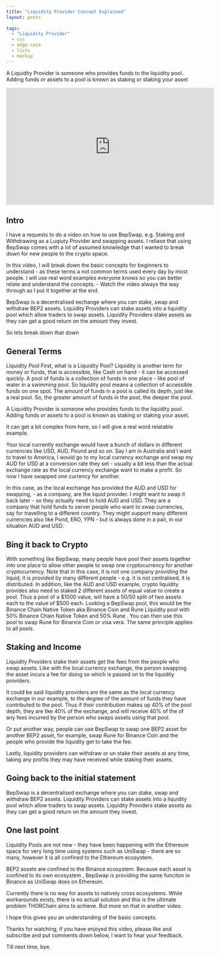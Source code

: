 ```yaml
---
title: "Liquidity Provider Concept Explained"
layout: posts
 
tags:
  - "Liquidity Provider"
  - css
  - edge case
  - lists
  - markup
---
```


A Liquidity Provider is someone who provides funds to the liquidity pool. Adding funds or assets to a pool is known as staking or staking your asset

<iframe width="560" height="315" src="https://www.youtube.com/embed/08Mwe93Tb1o" frameborder="0" allow="accelerometer; autoplay; clipboard-write; encrypted-media; gyroscope; picture-in-picture" allowfullscreen></iframe>


## Intro

I have a requests to do a video on how to use BepSwap, e.g. Staking and Withdrawing as a Luqiuty Provider and swapping assets. I reliase that using BepSwap comes with a lot of assumed knowledge that I wanted to break down for new people to the crypto space. 

In this video, I will break down the basic concepts for beginners to understand - as these terms a not common terms used every day by most people. I will use real word examples everyone knows so you can better relate and understand the concepts. - Watch the video always the way through as I put it together at the end. 

BepSwap is a decentralised exchange where you can stake, swap and withdraw BEP2 assets. 
Liquidity Providers can stake assets into a liquidity pool which allow traders to swap assets.  Liquidity Providers stake assets as they can get a good return on the amount they invest. 

So lets break down that down

## General Terms
Liquidity Pool
First, what is a Liquidity Pool?
Liquidity is another term for money or funds, that is accessible, like Cash on hand - it can be accessed quickly. 
A pool of funds is a collection of funds in one place - like pool of water in a swimming pool. 
So liquidity pool means a collection of accessible funds on one spot. The amount of funds in a pool is called its depth, just like a real pool. So, the greater amount of funds in the pool, the deeper the pool. 

A Liquidity Provider is someone who provides funds to the liquidity pool. Adding funds or assets to a pool is known as staking or staking your asset.  

It can get a bit complex from here, so I will give a real word relatable example. 

Your local currently exchange would have a bunch of dollars in different currencies like USD, AUD, Pound and so on. Say I am in Australia and I want to travel to America, I would go to my local currency exchange and swap my AUD for USD at a conversion rate they set - usually a bit less than the actual exchange rate as the local currency exchange want to make a profit. So now I have swapped one currency for another. 

In this case, as the local exchange has provided the AUD and USD for swapping, - as a company, are the liquid provider. I might want to swap it back later - so they actually need to hold AUD and USD. They are a company that hold funds to server people who want to swap currencies, say for travelling to a different country. They might support many different currencies also like Pond, ERO, YPN - but is always done in a pair, in our situation AUD and USD. 

## Bing it back to Crypto
With something like BepSwap, many people have pool their assets together into one place to allow other people to swap one cryptocurrency for another cryptocurrency. Note that in this case, it is not one company providing the liquid, it is provided by many different people - e.g. it is not centralised, it is distributed.
In addition, like the AUD and USD example, crypto liquidity provides also need to staked 2 different assets of equal value to create a pool. Thus a pool of a $1000 value, will have a 50/50 split of two assets each to the value of $500 each. 
Looking a BepSwap pool, this would be the Binance Chain Native Token aka Binance Coin and Rune Liquidity pool with 50% Binance Chain Native Token and 50% Rune . You can then use this pool to swap Rune for Binance Coin or visa vera. The same principle applies to all pools. 

## Staking and Income
Liquidity Providers stake their assets get the fees from the people who swap assets. 
Like with the local currency exchange, the person swapping the asset incurs a fee for doing so which is passed on to the liquidity providers. 

It could be said liquidity providers are the same as the local currency exchange in our example, to the degree of the amount of funds they have contributed to the pool. Thus if their contribution makes up 40% of the pool depth, they are like 40% of the exchange, and will receive 40% of the of any fees incurred by the person who swaps assets using that pool.

Or put another way, people can use BepSwap to swap one BEP2 asset for another BEP2 asset, for example, swap Rune for Binance Coin and the people who provide the liquidity get to take the fee. 


Lastly, liquidity providers can withdraw or un stake their assets at any time, taking any profits they may have received while staking their assets. 

## Going back to the initial statement
BepSwap is a decentralised exchange where you can stake, swap and withdraw BEP2 assets. 
Liquidity Providers can stake assets into a liquidity pool which allow traders to swap assets.  Liquidity Providers stake assets as they can get a good return on the amount they invest. 

## One last point

Liquidity Pools are not new - they have been happening with the Ethereum space for very long time using systems such as UniSwap - there are so many, however it is all confined to the Ethereum ecosystem. 

BEP2 assets are confined to the Binance ecosystem. Because each asset is confined to its own ecosystem , BepSwap is providing the same funciton in Binance as UniSwap does on Ethereum. 

Currently there is no way for assets to natively cross ecosystems. While workarounds exists, there is no actual solution and this is the ultimate problem THORChain aims to achieve. But more on that in another video. 

I hope this gives you an understanding of the basic concepts.

Thanks for watching, if you have enjoyed this video, please like and subscribe and put comments down below, I want to hear your feedback. 

Till next time, bye. 

